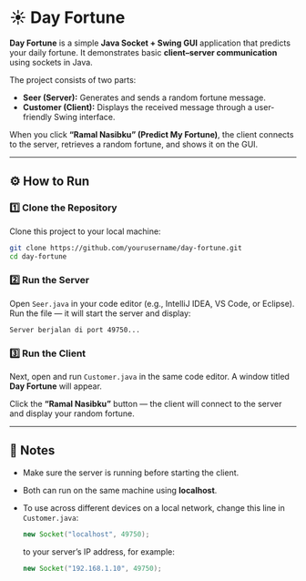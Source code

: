 # ☀️ Day Fortune

**Day Fortune** is a simple **Java Socket + Swing GUI** application that predicts your daily fortune.
It demonstrates basic **client–server communication** using sockets in Java.

The project consists of two parts:

* **Seer (Server):** Generates and sends a random fortune message.
* **Customer (Client):** Displays the received message through a user-friendly Swing interface.

When you click **“Ramal Nasibku” (Predict My Fortune)**, the client connects to the server, retrieves a random fortune, and shows it on the GUI.

---

## ⚙️ How to Run

### 1️⃣ Clone the Repository

Clone this project to your local machine:

```bash
git clone https://github.com/yourusername/day-fortune.git
cd day-fortune
```

### 2️⃣ Run the Server

Open `Seer.java` in your code editor (e.g., IntelliJ IDEA, VS Code, or Eclipse).
Run the file — it will start the server and display:

```
Server berjalan di port 49750...
```

### 3️⃣ Run the Client

Next, open and run `Customer.java` in the same code editor.
A window titled **Day Fortune** will appear.

Click the **“Ramal Nasibku”** button — the client will connect to the server and display your random fortune.

---

## 🧠 Notes

* Make sure the server is running before starting the client.
* Both can run on the same machine using **localhost**.
* To use across different devices on a local network, change this line in `Customer.java`:

  ```java
  new Socket("localhost", 49750);
  ```

  to your server’s IP address, for example:

  ```java
  new Socket("192.168.1.10", 49750);
  ```
